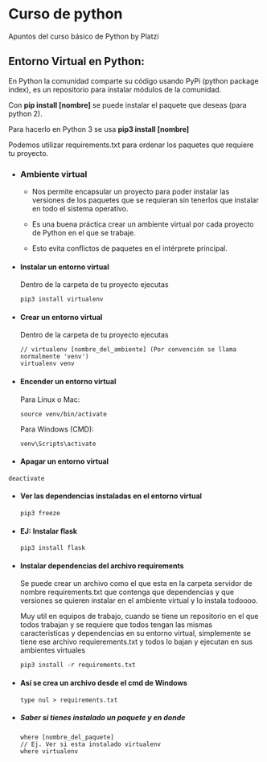 # Curso de python
Apuntos del curso básico de Python by Platzi

## Entorno Virtual en Python:

En Python la comunidad comparte su código usando PyPi (python package index), es un repositorio para instalar módulos de la comunidad.

Con **pip install [nombre]** se puede instalar el paquete que deseas (para python 2).

Para hacerlo en Python 3 se usa **pip3 install [nombre]**

Podemos utilizar requirements.txt para ordenar los paquetes que requiere tu proyecto.

- ### Ambiente virtual

  - Nos permite encapsular un proyecto para poder instalar las versiones de los paquetes que se requieran sin tenerlos que instalar en todo el sistema operativo.
  
  - Es una buena práctica crear un ambiente virtual por cada proyecto de Python
en el que se trabaje.

  - Esto evita conflictos de paquetes en el intérprete principal.

- #### Instalar un entorno virtual
  Dentro de la carpeta de tu proyecto ejecutas
  ```
  pip3 install virtualenv
  ```

- #### Crear un entorno virtual
  Dentro de la carpeta de tu proyecto ejecutas
  ```
  // virtualenv [nombre_del_ambiente] (Por convención se llama normalmente 'venv')
  virtualenv venv
  ```
  
- #### Encender un entorno virtual
  Para Linux o Mac:
  ```
  source venv/bin/activate
  ```
  Para Windows (CMD):
  ```
  venv\Scripts\activate
  ```
  
 - #### Apagar un entorno virtual
  ```
  deactivate
  ```

- #### Ver las dependencias instaladas en el entorno virtual
  ```
  pip3 freeze
  ```

- #### EJ: Instalar flask
  ```
  pip3 install flask
  ```

- #### Instalar dependencias del archivo requirements
  Se puede crear un archivo como el que esta en la carpeta servidor de nombre requirements.txt que contenga que dependencias y que versiones se quieren instalar en el ambiente virtual y lo instala todoooo.
  
  Muy util en equipos de trabajo, cuando se tiene un repositorio en el que todos trabajan y se requiere que todos tengan las mismas caracteristicas y dependencias en su entorno virtual, simplemente se tiene ese archivo requierements.txt y todos lo bajan y ejecutan en sus ambientes virtuales
  ```
  pip3 install -r requirements.txt
  ```
  
 - #### Así se crea un archivo desde el cmd de Windows
    ```
    type nul > requirements.txt
    ```
    
 - ##### Saber si tienes instalado un paquete y en donde
    ```
    where [nombre_del_paquete]
    // Ej. Ver si esta instalado virtualenv
    where virtualenv
    ```
